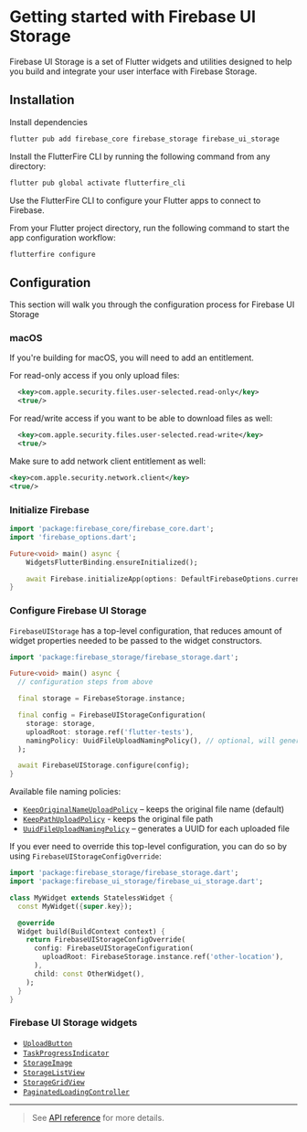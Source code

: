 # Getting started with Firebase UI Storage

Firebase UI Storage is a set of Flutter widgets and utilities designed to help you build and integrate your user interface with Firebase Storage.

## Installation

Install dependencies

```sh
flutter pub add firebase_core firebase_storage firebase_ui_storage
```

Install the FlutterFire CLI by running the following command from any directory:

```sh
flutter pub global activate flutterfire_cli
```

Use the FlutterFire CLI to configure your Flutter apps to connect to Firebase.

From your Flutter project directory, run the following command to start the app configuration workflow:

```sh
flutterfire configure
```

## Configuration

This section will walk you through the configuration process for Firebase UI Storage

### macOS

If you're building for macOS, you will need to add an entitlement. 

For read-only access if you only upload files:

```xml
  <key>com.apple.security.files.user-selected.read-only</key>
  <true/>
```

For read/write access if you want to be able to download files as well:

```xml
  <key>com.apple.security.files.user-selected.read-write</key>
  <true/>
```

Make sure to add network client entitlement as well:

```xml
<key>com.apple.security.network.client</key>
<true/>
```

### Initialize Firebase

```dart
import 'package:firebase_core/firebase_core.dart';
import 'firebase_options.dart';

Future<void> main() async {
    WidgetsFlutterBinding.ensureInitialized();

    await Firebase.initializeApp(options: DefaultFirebaseOptions.currentPlatform);
}
```

### Configure Firebase UI Storage

`FirebaseUIStorage` has a top-level configuration, that reduces amount of widget properties needed
to be passed to the widget constructors.

```dart
import 'package:firebase_storage/firebase_storage.dart';

Future<void> main() async {
  // configuration steps from above

  final storage = FirebaseStorage.instance;

  final config = FirebaseUIStorageConfiguration(
    storage: storage,
    uploadRoot: storage.ref('flutter-tests'),
    namingPolicy: UuidFileUploadNamingPolicy(), // optional, will generate a UUID for each uploaded file
  );

  await FirebaseUIStorage.configure(config);
}
```

Available file naming policies:

- [`KeepOriginalNameUploadPolicy`] – keeps the original file name (default)
- [`KeepPathUploadPolicy`] - keeps the original file path
- [`UuidFileUploadNamingPolicy`] – generates a UUID for each uploaded file

[`KeepOriginalNameUploadPolicy`]: https://pub.dev/documentation/firebase_ui_storage/latest/firebase_ui_storage/KeepOriginalNameUploadPolicy-class.html
[`KeepPathUploadPolicy`]: https://pub.dev/documentation/firebase_ui_storage/latest/firebase_ui_storage/KeepPathUploadPolicy-class.html
[`UuidFileUploadNamingPolicy`]: https://pub.dev/documentation/firebase_ui_storage/latest/firebase_ui_storage/UuidFileUploadNamingPolicy-class.html

If you ever need to override this top-level configuration, you can do so by using `FirebaseUIStorageConfigOverride`:

```dart
import 'package:firebase_storage/firebase_storage.dart';
import 'package:firebase_ui_storage/firebase_ui_storage.dart';

class MyWidget extends StatelessWidget {
  const MyWidget({super.key});

  @override
  Widget build(BuildContext context) {
    return FirebaseUIStorageConfigOverride(
      config: FirebaseUIStorageConfiguration(
        uploadRoot: FirebaseStorage.instance.ref('other-location'),
      ),
      child: const OtherWidget(),
    );
  }
}
```

### Firebase UI Storage widgets

- [`UploadButton`](https://github.com/firebase/FirebaseUI-Flutter/tree/main/packages/firebase_ui_storage/doc/upload-button.md)
- [`TaskProgressIndicator`](https://github.com/firebase/FirebaseUI-Flutter/tree/main/packages/firebase_ui_storage/doc/task-progress-indicator.md)
- [`StorageImage`](https://github.com/firebase/FirebaseUI-Flutter/tree/main/packages/firebase_ui_storage/doc/storage-image.md)
- [`StorageListView`](https://github.com/firebase/FirebaseUI-Flutter/tree/main/packages/firebase_ui_storage/doc/list-view.md)
- [`StorageGridView`](https://github.com/firebase/FirebaseUI-Flutter/tree/main/packages/firebase_ui_storage/doc/grid-view.md)
- [`PaginatedLoadingController`](https://github.com/firebase/FirebaseUI-Flutter/tree/main/packages/firebase_ui_storage/doc/paginated-loading-controller.md)

---

> See [API reference](https://pub.dev/documentation/firebase_ui_storage/latest/firebase_ui_storage/firebase_ui_storage-library.html) for more details.

